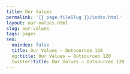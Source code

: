 ```yaml
---
title: Our Values
permalink: '{{ page.fileSlug }}/index.html'
layout: our-values.html
slug: our-values
tags: pages
seo:
  noindex: false
  title: Our Values — Outsourceo 128
  og:title: Our Values — Outsourceo 128
  twitter:title: Our Values — Outsourceo 128
---
```




